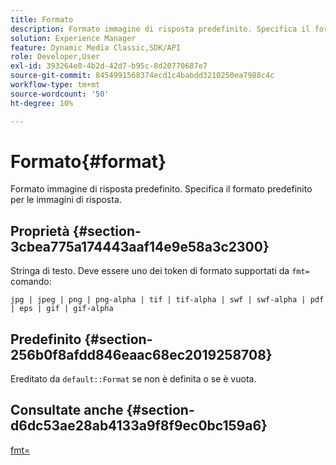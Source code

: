 ```yaml
---
title: Formato
description: Formato immagine di risposta predefinito. Specifica il formato predefinito per le immagini di risposta.
solution: Experience Manager
feature: Dynamic Media Classic,SDK/API
role: Developer,User
exl-id: 393264e0-4b2d-42d7-b95c-8d20770687e7
source-git-commit: 8454991568374ecd1c4babdd3210250ea7988c4c
workflow-type: tm+mt
source-wordcount: '50'
ht-degree: 10%

---
```


# Formato{#format}

Formato immagine di risposta predefinito. Specifica il formato predefinito per le immagini di risposta.

## Proprietà {#section-3cbea775a174443aaf14e9e58a3c2300}

Stringa di testo. Deve essere uno dei token di formato supportati da `fmt=` comando:

`jpg | jpeg | png | png-alpha | tif | tif-alpha | swf | swf-alpha | pdf | eps | gif | gif-alpha`

## Predefinito {#section-256b0f8afdd846eaac68ec2019258708}

Ereditato da `default::Format` se non è definita o se è vuota.

## Consultate anche {#section-d6dc53ae28ab4133a9f8f9ec0bc159a6}

[fmt=](../../../../../ir-api/http-protocol/image-rendering-api-ref/c-ir-http-protocol-ref/c-ir-http-protocol-command-reference/r-ir-fmt.md#reference-4c743f67d56b47c5b774fcc900ff758c)
